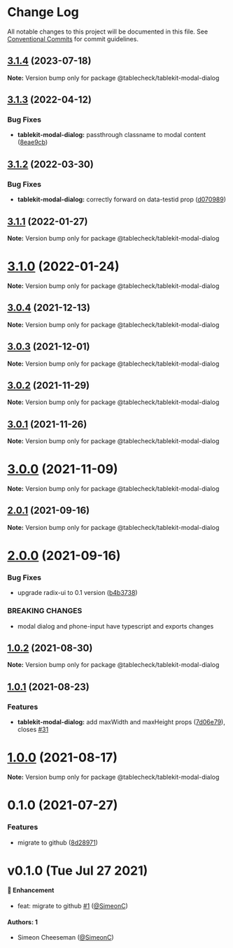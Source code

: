 # Change Log

All notable changes to this project will be documented in this file.
See [Conventional Commits](https://conventionalcommits.org) for commit guidelines.

## [3.1.4](https://github.com/tablecheck/tablekit/compare/@tablecheck/tablekit-modal-dialog@3.1.3...@tablecheck/tablekit-modal-dialog@3.1.4) (2023-07-18)

**Note:** Version bump only for package @tablecheck/tablekit-modal-dialog





## [3.1.3](https://github.com/tablecheck/tablekit/compare/@tablecheck/tablekit-modal-dialog@3.1.2...@tablecheck/tablekit-modal-dialog@3.1.3) (2022-04-12)


### Bug Fixes

* **tablekit-modal-dialog:** passthrough classname to modal content ([8eae9cb](https://github.com/tablecheck/tablekit/commit/8eae9cb884cd5026426d250c967aded1e1e6b4d8))





## [3.1.2](https://github.com/tablecheck/tablekit/compare/@tablecheck/tablekit-modal-dialog@3.1.1...@tablecheck/tablekit-modal-dialog@3.1.2) (2022-03-30)


### Bug Fixes

* **tablekit-modal-dialog:** correctly forward on data-testid prop ([d070989](https://github.com/tablecheck/tablekit/commit/d0709892a325e388b77ba48eafdc082e22476ae5))





## [3.1.1](https://github.com/tablecheck/tablekit/compare/@tablecheck/tablekit-modal-dialog@3.1.0...@tablecheck/tablekit-modal-dialog@3.1.1) (2022-01-27)

**Note:** Version bump only for package @tablecheck/tablekit-modal-dialog





# [3.1.0](https://github.com/tablecheck/tablekit/compare/@tablecheck/tablekit-modal-dialog@3.0.4...@tablecheck/tablekit-modal-dialog@3.1.0) (2022-01-24)

**Note:** Version bump only for package @tablecheck/tablekit-modal-dialog





## [3.0.4](https://github.com/tablecheck/tablekit/compare/@tablecheck/tablekit-modal-dialog@3.0.3...@tablecheck/tablekit-modal-dialog@3.0.4) (2021-12-13)

**Note:** Version bump only for package @tablecheck/tablekit-modal-dialog





## [3.0.3](https://github.com/tablecheck/tablekit/compare/@tablecheck/tablekit-modal-dialog@3.0.2...@tablecheck/tablekit-modal-dialog@3.0.3) (2021-12-01)

**Note:** Version bump only for package @tablecheck/tablekit-modal-dialog





## [3.0.2](https://github.com/tablecheck/tablekit/compare/@tablecheck/tablekit-modal-dialog@3.0.1...@tablecheck/tablekit-modal-dialog@3.0.2) (2021-11-29)

**Note:** Version bump only for package @tablecheck/tablekit-modal-dialog





## [3.0.1](https://github.com/tablecheck/tablekit/compare/@tablecheck/tablekit-modal-dialog@3.0.0...@tablecheck/tablekit-modal-dialog@3.0.1) (2021-11-26)

**Note:** Version bump only for package @tablecheck/tablekit-modal-dialog





# [3.0.0](https://github.com/tablecheck/tablekit/compare/@tablecheck/tablekit-modal-dialog@2.0.1...@tablecheck/tablekit-modal-dialog@3.0.0) (2021-11-09)

**Note:** Version bump only for package @tablecheck/tablekit-modal-dialog





## [2.0.1](https://github.com/tablecheck/tablekit/compare/@tablecheck/tablekit-modal-dialog@2.0.0...@tablecheck/tablekit-modal-dialog@2.0.1) (2021-09-16)

**Note:** Version bump only for package @tablecheck/tablekit-modal-dialog





# [2.0.0](https://github.com/tablecheck/tablekit/compare/@tablecheck/tablekit-modal-dialog@1.0.2...@tablecheck/tablekit-modal-dialog@2.0.0) (2021-09-16)


### Bug Fixes

* upgrade radix-ui to 0.1 version ([b4b3738](https://github.com/tablecheck/tablekit/commit/b4b37383c5f641207e87c1f874b34ca007995460))


### BREAKING CHANGES

* modal dialog and phone-input have typescript and exports changes





## [1.0.2](https://github.com/tablecheck/tablekit/compare/@tablecheck/tablekit-modal-dialog@1.0.1...@tablecheck/tablekit-modal-dialog@1.0.2) (2021-08-30)

**Note:** Version bump only for package @tablecheck/tablekit-modal-dialog





## [1.0.1](https://github.com/tablecheck/tablekit/compare/@tablecheck/tablekit-modal-dialog@1.0.0...@tablecheck/tablekit-modal-dialog@1.0.1) (2021-08-23)


### Features

* **tablekit-modal-dialog:** add maxWidth and maxHeight props ([7d06e79](https://github.com/tablecheck/tablekit/commit/7d06e792d43ca8bca858e890ed3d7e9a587a9670)), closes [#31](https://github.com/tablecheck/tablekit/issues/31)





# [1.0.0](https://github.com/tablecheck/tablekit/compare/@tablecheck/tablekit-modal-dialog@0.1.0...@tablecheck/tablekit-modal-dialog@1.0.0) (2021-08-17)

**Note:** Version bump only for package @tablecheck/tablekit-modal-dialog





# 0.1.0 (2021-07-27)


### Features

* migrate to github ([8d28971](https://github.com/tablecheck/tablekit/commit/8d28971175010fcb2a3cd9c48a749e7af1bdc9f9))





# v0.1.0 (Tue Jul 27 2021)

#### 🚀 Enhancement

- feat: migrate to github [#1](https://github.com/tablecheck/tablekit/pull/1) ([@SimeonC](https://github.com/SimeonC))

#### Authors: 1

- Simeon Cheeseman ([@SimeonC](https://github.com/SimeonC))
